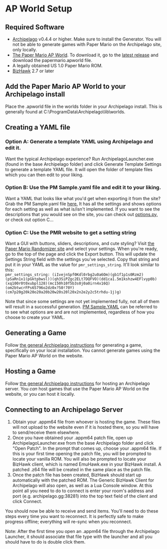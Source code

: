 # AP World Setup
## Required Software

- [Archipelago](https://github.com/ArchipelagoMW/Archipelago/releases) v0.4.4 or higher. Make sure to install the
  Generator. You will not be able to generate games with Paper Mario on the Archipelago site, only locally.
- [The Paper Mario AP World](https://github.com/JKBSunshine/PMR_APWorld/tree/main). To download it, go to the [latest release](https://github.com/JKBSunshine/PMR_APWorld/releases) and download the papermario.apworld file.
- A legally obtained US 1.0 Paper Mario ROM.
- [BizHawk](https://tasvideos.org/BizHawk/ReleaseHistory) 2.7 or later

## Add the Paper Mario AP World to your Archipelago install
Place the .apworld file in the worlds folder in your Archipelago install.
This is generally found at C:\ProgramData\Archipelago\lib\worlds.

## Creating a YAML file

### Option A: Generate a template YAML using Archipelago and edit it.
Want the typical Archipelago experience? Run ArchipelagoLauncher.exe (found in the base Archipelago folder) and click 
Generate Template Settings to generate a template YAML file. It will open the folder of template files which you can 
then edit to your liking.

### Option B: Use the PM Sample.yaml file and edit it to your liking.
Want a YAML that looks like what you'd get when exporting it from the site? Grab the PM Sample.yaml file [here.](https://github.com/JKBSunshine/PMR_APWorld/blob/main/PM%20Sample.yaml) 
It has all the settings and shows options for each setting as well as what is/isn't implemented. If you want to see 
the descriptions that you would see on the site, you can check out [options.py,](https://github.com/JKBSunshine/PMR_APWorld/blob/main/options.py) 
or check out option C...

### Option C: Use the PMR website to get a setting string 
Want a GUI with buttons, sliders, descriptions, and cute styling? 
Visit [the Paper Mario Randomizer site](https://pm64randomizer.com/) and select your settings. When you're 
ready, go to the top of the page and click the Export button. This will update the Settings String field with the 
settings you've selected. Copy that string and put it in your YAML as the value for `pmr_settings_string`. It'll look 
similar to this:  
`pmr_settings_string: (iIvejnSpf0Kdl0rbg2u0a6Om)(gb1f1p1s0Rzm2)(pSaRn1x1(pGktpbwsl))(qh3SiPZgc2ELt7DQFVO)(dd1ca1.5m1kshzw4EFlvyp0b)(xq100r0t0xubpl128)(mc150h10f5b3s0j0a0irn4x16Q)(om2btwcrFPs65796o2dz0x?50!70Y)(cm7p20g20k20o20a20b20w20s20l20x2n2e2y2c5trhdu-1j)g)`

Note that since some settings are not yet implemented fully, not all of them will result in a successful generation. 
[PM Sample.YAML](https://github.com/JKBSunshine/PMR_APWorld/blob/main/PM%20Sample.yaml) can be referred to to see what options are and are not implemented, regardless of how you choose 
to create your YAML.

## Generating a Game
Follow [the general Archipelago instructions](https://archipelago.gg/tutorial/Archipelago/setup/en#generating-a-game) for generating a game, specifically on your local installation. You cannot generate games using the Paper Mario AP World on the website.

## Hosting a Game
Follow [the general Archipelago instructions](https://archipelago.gg/tutorial/Archipelago/setup/en#hosting-an-archipelago-server) for hosting an Archipelago server. You _can_ host games that use the Paper Mario AP World on the website, or you can host it locally.

## Connecting to an Archipelago Server
1. Obtain your .appm64 file from whoever is hosting the game. These files will not upload to the website even if it is hosted there, so you will have to send/receive them elsewhere.
2. Once you have obtained your .appm64 patch file, open up ArchipelagoLauncher.exe from the base Archipelago folder and click "Open Patch". In the prompt that comes up, choose your .appm64 file. If this is your first time opening the patch file, you will be prompted to locate your vanilla ROM. You will also be prompted to locate your BizHawk client, which is named EmuHawk.exe in your BizHawk install. A patched .z64 file will be created in the same place as the patch file.
3. Once the patch file has been created, BizHawk should start up automatically with the patched ROM. The Generic BizHawk Client for Archipelago will also open, as well as a Lua Console window. At this point all you need to do to connect is enter your room's address and port (e.g. archipelago.gg:38281) into the top text field of the client and click Connect.

You should now be able to receive and send items. You'll need to do these steps every time you want to reconnect. It is perfectly safe to make progress offline; everything will re-sync when you reconnect.

Note: After the first time you open an .appm64 file through the Archipelago Launcher, it should associate that file type with the launcher and all you should have to do is double click them.
